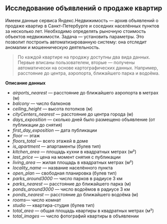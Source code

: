 ## **Исследование объявлений о продаже квартир**
Имеем данные сервиса Яндекс.Недвижимость — архив объявлений о продаже квартир в Санкт-Петербурге и соседних населённых пунктов за несколько лет. Необходимо определять рыночную стоимость объектов недвижимости. 
Задача — установить параметры. Это позволит построить автоматизированную систему: она отследит аномалии и мошенническую деятельность.

> По каждой квартире на продажу доступны два вида данных. Первые вписаны пользователем, вторые — получены автоматически на основе картографических данных. Например, расстояние до центра, аэропорта, ближайшего парка и водоёма.

**Описание данных**
*  *airports_nearest* — расстояние до ближайшего аэропорта в метрах (м)
*  *balcony* — число балконов
*  *ceiling_height* — высота потолков (м)
* *cityCenters_nearest* — расстояние до центра города (м)
* *days_exposition* — сколько дней было размещено объявление (от публикации до снятия)
* *first_day_exposition* — дата публикации
* *floor* — этаж
* *floors_total* — всего этажей в доме
* *is_apartment* — апартаменты (булев тип)
* *kitchen_area* — площадь кухни в квадратных метрах (м²)
* *last_price* — цена на момент снятия с публикации
* *living_area* — жилая площадь в квадратных метрах (м²)
* *locality_name* — название населённого пункта
* *open_plan* — свободная планировка (булев тип)
* *parks_around3000* — число парков в радиусе 3 км
* *parks_nearest* — расстояние до ближайшего парка (м)
* *ponds_around3000* — число водоёмов в радиусе 3 км
* *ponds_nearest* — расстояние до ближайшего водоёма (м)
* *rooms*— число комнат
* *studio* — квартира-студия (булев тип)
* *total_area* — общая площадь квартиры в квадратных метрах (м²)
* *total_images* — число фотографий квартиры в объявлении